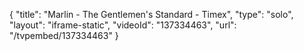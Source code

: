 {
    "title": "Marlin - The Gentlemen's Standard - Timex",
    "type": "solo",
    "layout": "iframe-static",
    "videoId": "137334463",
    "url": "\/tvpembed\/137334463"
}